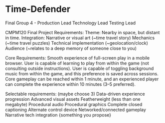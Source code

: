 # Time-Defender
Final Group 4 - 
Production Lead
Technology Lead
Testing Lead


CMPM120 Final Project
Requirements:
Theme: Nearby in space, but distant in time.
Integration:
Narrative or visual art (~time travel story)
Mechanics (~time travel puzzles)
Technical implementation (~geolocation/clock)
Audience (~relates to a deep memory of someone close to you)

Core Requirements:
Smooth experience of full-screen play in a mobile browser.
User is capable of learning to play from within the game (not consulting outside instructions).
User is capable of toggling background music from within the game, and this preference is saved across sessions.
Core gameplay can be reached within 1 minute, and an experienced player can complete the experience within 10 minutes (3–5 preferred).


Selectable requirements: (maybe choose 3)
Data-driven experience progression
Advanced visual assets
Featherweight (less than one megabyte)
Procedural audio
Procedural graphics
Complete closed captioning
Alternate control device
Networked/connected gameplay
Narrative tech integration
{something you propose}
